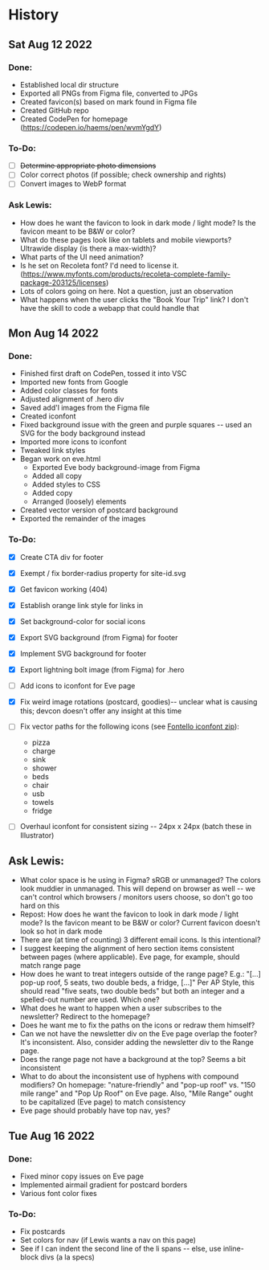 # History

## Sat Aug 12 2022

### Done:
  - Established local dir structure
  - Exported all PNGs from Figma file, converted to JPGs
  - Created favicon(s) based on mark found in Figma file
  - Created GitHub repo
  - Created CodePen for homepage (https://codepen.io/haems/pen/wvmYgdY)

### To-Do:
- [ ] ~~Determine appropriate photo dimensions~~
- [ ] Color correct photos (if possible; check ownership and rights)
- [ ] Convert images to WebP format
  
### Ask Lewis:
  - How does he want the favicon to look in dark mode / light mode? Is the favicon meant to be B&W or color?
  - What do these pages look like on tablets and mobile viewports? Ultrawide display (is there a max-width)?
  - What parts of the UI need animation?
  - Is he set on Recoleta font? I'd need to license it. (https://www.myfonts.com/products/recoleta-complete-family-package-203125/licenses)
  - Lots of colors going on here. Not a question, just an observation
  - What happens when the user clicks the "Book Your Trip" link? I don't have the skill to code a webapp that could handle that


## Mon Aug 14 2022
### Done:
- Finished first draft on CodePen, tossed it into VSC
- Imported new fonts from Google
- Added color classes for fonts
- Adjusted alignment of .hero div
- Saved add'l images from the Figma file
- Created iconfont
- Fixed background issue with the green and purple squares -- used an SVG for the body background instead
- Imported more icons to iconfont
- Tweaked link styles
- Began work on eve.html
  - Exported Eve body background-image from Figma
  - Added all copy
  - Added styles to CSS
  - Added copy
  - Arranged (loosely) elements
- Created vector version of postcard background
- Exported the remainder of the images
  
### To-Do:

- [x] Create CTA div for footer
- [x] Exempt / fix border-radius property for site-id.svg
- [x] Get favicon working (404)
- [x] Establish orange link style for links in <main>
- [x] Set background-color for social icons
- [x] Export SVG background (from Figma) for footer
- [x] Implement SVG background for footer
- [x] Export lightning bolt image (from Figma) for .hero
- [ ] Add icons to iconfont for Eve page
- [x] Fix weird image rotations (postcard, goodies)-- unclear what is causing this; devcon doesn't offer any insight at this time
- [ ] Fix vector paths for the following icons (see [Fontello iconfont zip](/fontello-20e39316.zip)):
  - pizza
  - charge
  - sink
  - shower
  - beds
  - chair
  - usb
  - towels
  - fridge
  
- [ ] Overhaul iconfont for consistent sizing -- 24px x 24px (batch these in Illustrator)
  
## Ask Lewis:
- What color space is he using in Figma? sRGB or unmanaged? The colors look muddier in unmanaged. This will depend on browser as well -- we can't control which browsers / monitors users choose, so don't go too hard on this
- Repost: How does he want the favicon to look in dark mode / light mode? Is the favicon meant to be B&W or color? Current favicon doesn't look so hot in dark mode
- There are (at time of counting) 3 different email icons. Is this intentional?
- I suggest keeping the alignment of hero section items consistent between pages (where applicable). Eve page, for example, should match range page
- How does he want to treat integers outside of the range page? E.g.: "[...] pop-up roof, 5 seats, two double beds, a fridge, [...]" Per AP Style, this should read "five seats, two double beds" but both an integer and a spelled-out number are used. Which one?
- What does he want to happen when a user subscribes to the newsletter? Redirect to the homepage?
- Does he want me to fix the paths on the icons or redraw them himself?
- Can we not have the newsletter div on the Eve page overlap the footer? It's inconsistent. Also, consider adding the newsletter div to the Range page. 
- Does the range page not have a background at the top? Seems a bit inconsistent
- What to do about the inconsistent use of hyphens with compound modifiers? On homepage: "nature-friendly" and "pop-up roof" vs. "150 mile range" and "Pop Up Roof" on Eve page. Also, "Mile Range" ought to be capitalized (Eve page) to match consistency
- Eve page should probably have top nav, yes?

## Tue Aug 16 2022
### Done:
- Fixed minor copy issues on Eve page
- Implemented airmail gradient for postcard borders
- Various font color fixes
  
### To-Do:
- Fix postcards
- Set colors for nav (if Lewis wants a nav on this page)
- See if I can indent the second line of the li spans -- else, use inline-block divs (a la specs)
